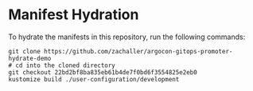 # Manifest Hydration

To hydrate the manifests in this repository, run the following commands:

```shell
git clone https://github.com/zachaller/argocon-gitops-promoter-hydrate-demo
# cd into the cloned directory
git checkout 22bd2bf8ba835eb61b4de7f0bd6f3554825e2eb0
kustomize build ./user-configuration/development
```
